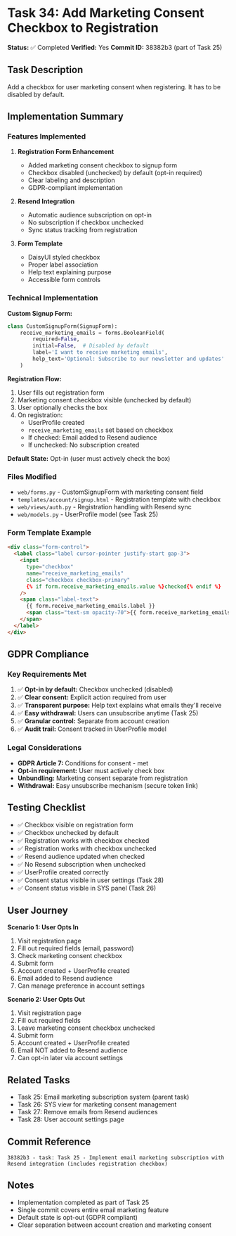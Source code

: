 # Task 34: Add Marketing Consent Checkbox to Registration

**Status:** ✅ Completed
**Verified:** Yes
**Commit ID:** 38382b3 (part of Task 25)

## Task Description

Add a checkbox for user marketing consent when registering. It has to be disabled by default.

## Implementation Summary

### Features Implemented

1. **Registration Form Enhancement**
   - Added marketing consent checkbox to signup form
   - Checkbox disabled (unchecked) by default (opt-in required)
   - Clear labeling and description
   - GDPR-compliant implementation

2. **Resend Integration**
   - Automatic audience subscription on opt-in
   - No subscription if checkbox unchecked
   - Sync status tracking from registration

3. **Form Template**
   - DaisyUI styled checkbox
   - Proper label association
   - Help text explaining purpose
   - Accessible form controls

### Technical Implementation

**Custom Signup Form:**
```python
class CustomSignupForm(SignupForm):
    receive_marketing_emails = forms.BooleanField(
        required=False,
        initial=False,  # Disabled by default
        label='I want to receive marketing emails',
        help_text='Optional: Subscribe to our newsletter and updates'
    )
```

**Registration Flow:**
1. User fills out registration form
2. Marketing consent checkbox visible (unchecked by default)
3. User optionally checks the box
4. On registration:
   - UserProfile created
   - `receive_marketing_emails` set based on checkbox
   - If checked: Email added to Resend audience
   - If unchecked: No subscription created

**Default State:** Opt-in (user must actively check the box)

### Files Modified
- `web/forms.py` - CustomSignupForm with marketing consent field
- `templates/account/signup.html` - Registration template with checkbox
- `web/views/auth.py` - Registration handling with Resend sync
- `web/models.py` - UserProfile model (see Task 25)

### Form Template Example
```html
<div class="form-control">
  <label class="label cursor-pointer justify-start gap-3">
    <input
      type="checkbox"
      name="receive_marketing_emails"
      class="checkbox checkbox-primary"
      {% if form.receive_marketing_emails.value %}checked{% endif %}
    />
    <span class="label-text">
      {{ form.receive_marketing_emails.label }}
      <span class="text-sm opacity-70">{{ form.receive_marketing_emails.help_text }}</span>
    </span>
  </label>
</div>
```

## GDPR Compliance

### Key Requirements Met
1. ✅ **Opt-in by default:** Checkbox unchecked (disabled)
2. ✅ **Clear consent:** Explicit action required from user
3. ✅ **Transparent purpose:** Help text explains what emails they'll receive
4. ✅ **Easy withdrawal:** Users can unsubscribe anytime (Task 25)
5. ✅ **Granular control:** Separate from account creation
6. ✅ **Audit trail:** Consent tracked in UserProfile model

### Legal Considerations
- **GDPR Article 7:** Conditions for consent - met
- **Opt-in requirement:** User must actively check box
- **Unbundling:** Marketing consent separate from registration
- **Withdrawal:** Easy unsubscribe mechanism (secure token link)

## Testing Checklist
- ✅ Checkbox visible on registration form
- ✅ Checkbox unchecked by default
- ✅ Registration works with checkbox checked
- ✅ Registration works with checkbox unchecked
- ✅ Resend audience updated when checked
- ✅ No Resend subscription when unchecked
- ✅ UserProfile created correctly
- ✅ Consent status visible in user settings (Task 28)
- ✅ Consent status visible in SYS panel (Task 26)

## User Journey

**Scenario 1: User Opts In**
1. Visit registration page
2. Fill out required fields (email, password)
3. Check marketing consent checkbox
4. Submit form
5. Account created + UserProfile created
6. Email added to Resend audience
7. Can manage preference in account settings

**Scenario 2: User Opts Out**
1. Visit registration page
2. Fill out required fields
3. Leave marketing consent checkbox unchecked
4. Submit form
5. Account created + UserProfile created
6. Email NOT added to Resend audience
7. Can opt-in later via account settings

## Related Tasks
- Task 25: Email marketing subscription system (parent task)
- Task 26: SYS view for marketing consent management
- Task 27: Remove emails from Resend audiences
- Task 28: User account settings page

## Commit Reference
```
38382b3 - task: Task 25 - Implement email marketing subscription with Resend integration (includes registration checkbox)
```

## Notes
- Implementation completed as part of Task 25
- Single commit covers entire email marketing feature
- Default state is opt-out (GDPR compliant)
- Clear separation between account creation and marketing consent
